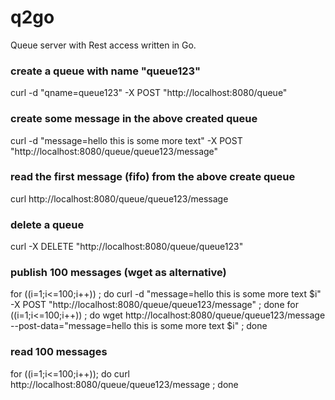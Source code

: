 # q2go
Queue server with Rest access written in Go.

### create a queue with name "queue123"
curl -d "qname=queue123" -X POST "http://localhost:8080/queue"

### create some message in the above created queue
curl -d "message=hello this is some more text" -X POST "http://localhost:8080/queue/queue123/message"

### read the first message (fifo) from the above create queue
curl http://localhost:8080/queue/queue123/message

### delete a queue
curl -X DELETE "http://localhost:8080/queue/queue123"

### publish 100 messages (wget as alternative)
for ((i=1;i<=100;i++)) ; do curl -d "message=hello this is some more text $i" -X POST "http://localhost:8080/queue/queue123/message" ; done
for ((i=1;i<=100;i++)) ; do wget http://localhost:8080/queue/queue123/message --post-data="message=hello this is some more text $i" ; done

### read 100 messages
for ((i=1;i<=100;i++)); do curl http://localhost:8080/queue/queue123/message ; done




